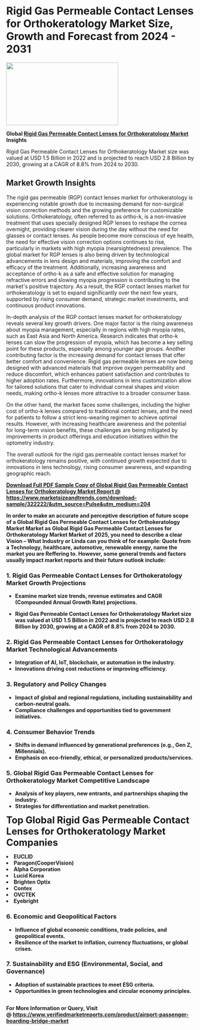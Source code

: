 <H1>Rigid Gas Permeable Contact Lenses for Orthokeratology Market Size, Growth and Forecast from 2024 - 2031</H1><img class="aligncenter size-medium wp-image-584254" src="https://thirdeyenews.in/wp-content/uploads/2024/09/Global-Market-Research-300x168.jpeg" alt="" width="300" height="168" /><p><strong>Global&nbsp;<a href="https://www.marketsizeandtrends.com/download-sample/322222/&amp;utm_source=Pulse&amp;utm_medium=204">Rigid Gas Permeable Contact Lenses for Orthokeratology Market</a> Insights</strong></p><p>Rigid Gas Permeable Contact Lenses for Orthokeratology Market size was valued at USD 1.5 Billion in 2022 and is projected to reach USD 2.8 Billion by 2030, growing at a CAGR of 8.8% from 2024 to 2030.</p><p><h2>Market Growth Insights</h2> <p>The rigid gas permeable (RGP) contact lenses market for orthokeratology is experiencing notable growth due to increasing demand for non-surgical vision correction methods and the growing preference for customizable solutions. Orthokeratology, often referred to as ortho-k, is a non-invasive treatment that uses specially designed RGP lenses to reshape the cornea overnight, providing clearer vision during the day without the need for glasses or contact lenses. As people become more conscious of eye health, the need for effective vision correction options continues to rise, particularly in markets with high myopia (nearsightedness) prevalence. The global market for RGP lenses is also being driven by technological advancements in lens design and materials, improving the comfort and efficacy of the treatment. Additionally, increasing awareness and acceptance of ortho-k as a safe and effective solution for managing refractive errors and slowing myopia progression is contributing to the market's positive trajectory. As a result, the RGP contact lenses market for orthokeratology is set to expand significantly over the next few years, supported by rising consumer demand, strategic market investments, and continuous product innovations.</p> <p><strong><a href="#"></a></strong></p> <p>In-depth analysis of the RGP contact lenses market for orthokeratology reveals several key growth drivers. One major factor is the rising awareness about myopia management, especially in regions with high myopia rates, such as East Asia and North America. Research indicates that ortho-k lenses can slow the progression of myopia, which has become a key selling point for these products, especially among younger age groups. Another contributing factor is the increasing demand for contact lenses that offer better comfort and convenience. Rigid gas permeable lenses are now being designed with advanced materials that improve oxygen permeability and reduce discomfort, which enhances patient satisfaction and contributes to higher adoption rates. Furthermore, innovations in lens customization allow for tailored solutions that cater to individual corneal shapes and vision needs, making ortho-k lenses more attractive to a broader consumer base.</p> <p>On the other hand, the market faces some challenges, including the higher cost of ortho-k lenses compared to traditional contact lenses, and the need for patients to follow a strict lens-wearing regimen to achieve optimal results. However, with increasing healthcare awareness and the potential for long-term vision benefits, these challenges are being mitigated by improvements in product offerings and education initiatives within the optometry industry.</p> <p>The overall outlook for the rigid gas permeable contact lenses market for orthokeratology remains positive, with continued growth expected due to innovations in lens technology, rising consumer awareness, and expanding geographic reach.</p> <p><strong><a href="#"></p><p><span class=""><strong>Download Full PDF Sample Copy of Global Rigid Gas Permeable Contact Lenses for Orthokeratology Market Report</strong> @ <a href="https://www.marketsizeandtrends.com/download-sample/322222/&amp;utm_source=Pulse&amp;utm_medium=204" target="_blank">https://www.marketsizeandtrends.com/download-sample/322222/&amp;utm_source=Pulse&amp;utm_medium=204</a></span></p><p>In order to make an accurate and perceptive description of future scope of a Global&nbsp;Rigid Gas Permeable Contact Lenses for Orthokeratology Market Market as Global&nbsp;Rigid Gas Permeable Contact Lenses for Orthokeratology Market Market of 2025, you need to describe a clear Vision &ndash; What Industry or Linda can you think of for example: Quote from a Technology, healthcare, automotive, renewable energy, name the market you are Reffering to. However, some general trends and factors usually impact market reports and their future outlook include:</p><h3>1.&nbsp;<strong>Rigid Gas Permeable Contact Lenses for Orthokeratology Market Growth Projections</strong></h3><ul><li>Examine market size trends, revenue estimates and CAGR (Compounded Annual Growth Rate) projections.</li><li><p>Rigid Gas Permeable Contact Lenses for Orthokeratology Market size was valued at USD 1.5 Billion in 2022 and is projected to reach USD 2.8 Billion by 2030, growing at a CAGR of 8.8% from 2024 to 2030.</p></li></ul><h3>2.&nbsp;<strong>Rigid Gas Permeable Contact Lenses for Orthokeratology Market Technological Advancements</strong></h3><ul><li>Integration of AI, IoT, blockchain, or automation in the industry.</li><li>Innovations driving cost reductions or improving efficiency.</li></ul><h3>3.&nbsp;<strong>Regulatory and Policy Changes</strong></h3><ul><li>Impact of global and regional regulations, including sustainability and carbon-neutral goals.</li><li>Compliance challenges and opportunities tied to government initiatives.</li></ul><h3>4.&nbsp;<strong>Consumer Behavior Trends</strong></h3><ul><li>Shifts in demand influenced by generational preferences (e.g., Gen Z, Millennials).</li><li>Emphasis on eco-friendly, ethical, or personalized products/services.</li></ul><h3>5.&nbsp;<strong>Global Rigid Gas Permeable Contact Lenses for Orthokeratology Market Competitive Landscape</strong></h3><ul><li>Analysis of key players, new entrants, and partnerships shaping the industry.</li><li>Strategies for differentiation and market penetration.</li></ul><p data-pm-slice="1 1 []"><span style="color: inherit; font-family: inherit; font-size: 25px;">Top Global Rigid Gas Permeable Contact Lenses for Orthokeratology Market Companies</span></p><div class="" data-test-id=""><p><li>EUCLID</li><li> Paragon(CooperVision)</li><li> Alpha Corporation</li><li> Lucid Korea</li><li> Brighten Optix</li><li> Contex</li><li> OVCTEK</li><li> Eyebright</li></p></div><h3>6.&nbsp;<strong>Economic and Geopolitical Factors</strong></h3><ul><li>Influence of global economic conditions, trade policies, and geopolitical events.</li><li>Resilience of the market to inflation, currency fluctuations, or global crises.</li></ul><h3>7.&nbsp;<strong>Sustainability and ESG (Environmental, Social, and Governance)</strong></h3><ul><li>Adoption of sustainable practices to meet ESG criteria.</li><li>Opportunities in green technologies and circular economy principles.</li></ul><h2><strong style="font-size: 14px;">For More Information or Query, Visit @&nbsp;</strong><a style="background-color: #ffffff; font-size: 14px;" href="https://www.marketsizeandtrends.com/report/rigid-gas-permeable-contact-lenses-for-orthokeratology-market/" target="_blank">https://www.verifiedmarketreports.com/product/airport-passenger-boarding-bridge-market</a></h2>
